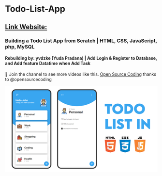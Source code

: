 # Todo-List-App
## [Link Website:](https://yvdzmiku.free.nf/)
### Building a Todo List App from Scratch | HTML, CSS, JavaScript, php, MySQL
#### Rebuilding by: yvdzke (Yuda Pradana) | Add Login & Register to Database, and Add feature Datatime when Add Task

💙 Join the channel to see more videos like this. [Open Source Coding](https://www.youtube.com/@opensourcecoding)
thanks to @opensourcecoding

![preview img](/preview.png)
